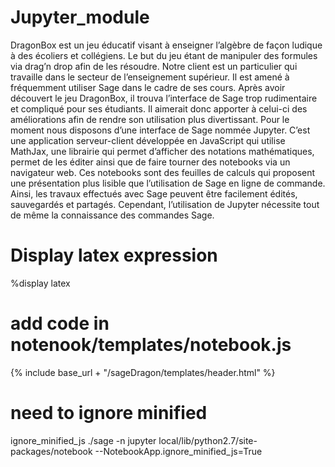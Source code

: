 # Jupyter_module
DragonBox est un jeu éducatif visant à enseigner l’algèbre de façon ludique à des écoliers et collégiens. Le but du jeu étant de manipuler des formules via drag’n drop afin de les résoudre. Notre client est un particulier qui travaille dans le secteur de l’enseignement supérieur. Il est amené à fréquemment utiliser Sage dans le cadre de ses cours. Après avoir découvert le jeu DragonBox, il trouva l’interface de Sage trop rudimentaire et compliqué pour ses étudiants. Il aimerait donc apporter à celui-ci des améliorations afin de rendre son utilisation plus divertissant. Pour le moment nous disposons d’une interface de Sage nommée Jupyter. C’est une application serveur-client développée en JavaScript qui utilise MathJax, une librairie qui permet d’afficher des notations mathématiques, permet de les éditer ainsi que de faire tourner des notebooks via un navigateur web. Ces notebooks sont des feuilles de calculs qui proposent une présentation plus lisible que l’utilisation de Sage en ligne de commande. Ainsi, les travaux effectués avec Sage peuvent être facilement édités, sauvegardés et partagés. Cependant, l’utilisation de Jupyter nécessite tout de même la connaissance des commandes Sage.

# Display latex expression
%display latex

# add code in notenook/templates/notebook.js

<!-- Include header sageDragon ---------------------------->
{% include base_url + "/sageDragon/templates/header.html" %}
<!--------------------------------------------------------->

# need to ignore minified
ignore_minified_js
./sage -n jupyter local/lib/python2.7/site-packages/notebook  --NotebookApp.ignore_minified_js=True



